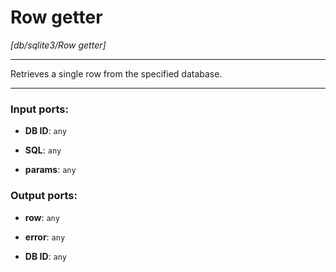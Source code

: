 # Row getter

_[db/sqlite3/Row getter]_

---

Retrieves a single row from the specified database.  

---

### Input ports:

* __DB ID__: ` any `


* __SQL__: ` any `


* __params__: ` any `

### Output ports:

* __row__: ` any `


* __error__: ` any `


* __DB ID__: ` any `

